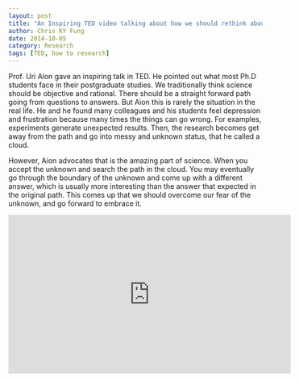 ```yaml
---
layout: post
title: "An Inspiring TED video talking about how we should rethink about the unknown in the postgraduate or research study"
author: Chris KY Fung
date: 2014-10-05
category: Research
tags: [TED, how to research]
---
```


Prof. Uri Alon gave an inspiring talk in TED. He pointed out what most Ph.D students face in their postgraduate studies. We traditionally think science should be objective and rational. There should be a straight forward path going from questions to answers. But Aion this is rarely the situation in the real life. He and he found many colleagues and his students feel depression and frustration because many times the things can go wrong. For examples, experiments generate unexpected results. Then, the research becomes get away from the path and go into messy and unknown status, that he called a cloud. 

However, Aion advocates that is the amazing part of science. When you accept the unknown and search the path in the cloud. You may eventually go through the boundary of the unknown and come up with a different answer, which is usually more interesting than the answer that expected in the original path. This comes up that we should overcome our fear of the unknown, and go forward to embrace it.

<iframe width="560" height="315" src="https://www.youtube.com/embed/F1U26PLiXjM" frameborder="0" allow="accelerometer; autoplay; encrypted-media; gyroscope; picture-in-picture" allowfullscreen></iframe>